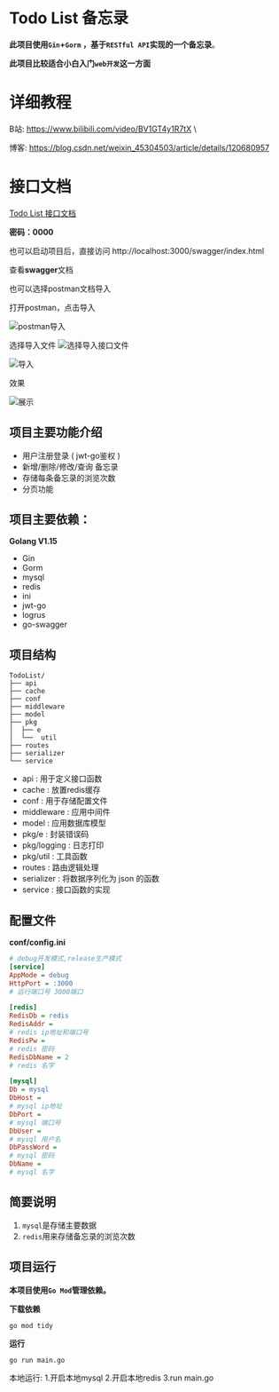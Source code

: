 # Todo List 备忘录

**此项目使用`Gin`+`Gorm` ，基于`RESTful API`实现的一个备忘录**。

**此项目比较适合小白入门`web开发`这一方面**

# 详细教程

B站: https://www.bilibili.com/video/BV1GT4y1R7tX \

博客: https://blog.csdn.net/weixin_45304503/article/details/120680957

# 接口文档

[Todo List 接口文档](https://www.showdoc.cc/1510696761141710)

**密码：0000**

也可以启动项目后，直接访问 http://localhost:3000/swagger/index.html 

查看**swagger**文档

也可以选择postman文档导入

打开postman，点击导入

![postman导入](docs/1.点击import导入.png)

选择导入文件
![选择导入接口文件](docs/2.选择文件.png)

![导入](docs/3.导入.png)

效果

![展示](docs/4.效果.png)


## 项目主要功能介绍

- 用户注册登录 ( jwt-go鉴权 )
- 新增/删除/修改/查询 备忘录
- 存储每条备忘录的浏览次数
- 分页功能


## 项目主要依赖：

**Golang V1.15**

- Gin
- Gorm
- mysql
- redis
- ini
- jwt-go
- logrus
- go-swagger

## 项目结构

```shell
TodoList/
├── api
├── cache
├── conf
├── middleware
├── model
├── pkg
│  ├── e
│  └──  util
├── routes
├── serializer
└── service
```

- api : 用于定义接口函数
- cache : 放置redis缓存
- conf : 用于存储配置文件
- middleware : 应用中间件
- model : 应用数据库模型
- pkg/e : 封装错误码
- pkg/logging : 日志打印
- pkg/util : 工具函数
- routes : 路由逻辑处理
- serializer : 将数据序列化为 json 的函数
- service : 接口函数的实现

## 配置文件

**conf/config.ini**
```ini
# debug开发模式,release生产模式
[service]
AppMode = debug
HttpPort = :3000
# 运行端口号 3000端口

[redis]
RedisDb = redis
RedisAddr = 
# redis ip地址和端口号
RedisPw = 
# redis 密码
RedisDbName = 2
# redis 名字

[mysql]
Db = mysql
DbHost =
# mysql ip地址
DbPort = 
# mysql 端口号
DbUser = 
# mysql 用户名
DbPassWord = 
# mysql 密码
DbName = 
# mysql 名字
```

## 简要说明
1. `mysql`是存储主要数据
2. `redis`用来存储备忘录的浏览次数

## 项目运行

**本项目使用`Go Mod`管理依赖。**

**下载依赖**

```shell
go mod tidy
```

**运行**

```shell
go run main.go
```


本地运行:
1.开启本地mysql
2.开启本地redis
3.run main.go



